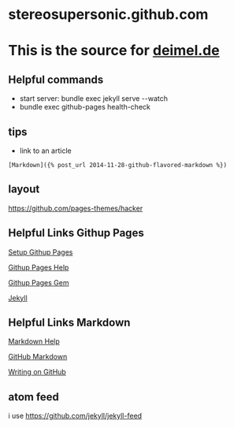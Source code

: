 stereosupersonic.github.com
===========================

# This is the source for [deimel.de](http://deimel.de)

## Helpful commands

* start server: bundle exec jekyll serve --watch
* bundle exec github-pages health-check

## tips

* link to an article
```
[Markdown]({% post_url 2014-11-28-github-flavored-markdown %})
```

## layout

https://github.com/pages-themes/hacker

## Helpful Links Githup Pages
[Setup Githup Pages](https://help.github.com/articles/using-jekyll-with-pages)

[Githup Pages Help](https://help.github.com/categories/github-pages-basics/)

[Githup Pages Gem](https://github.com/github/pages-gem)

[Jekyll](http://github.com/mojombo/jekyll)

## Helpful Links Markdown
[Markdown Help](https://help.github.com/articles/markdown-basics)

[GitHub Markdown](https://help.github.com/articles/github-flavored-markdown)

[Writing on GitHub](https://help.github.com/articles/writing-on-github)

## atom feed

i use https://github.com/jekyll/jekyll-feed

